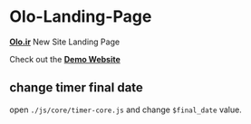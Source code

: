 # Olo-Landing-Page

**[Olo.ir](https:Olo.ir)** New Site Landing Page

Check out the **[Demo Website](https://javadolmamalek.github.io/Olo-Landing-Page)**

## change timer final date

open `./js/core/timer-core.js` and change `$final_date` value.
